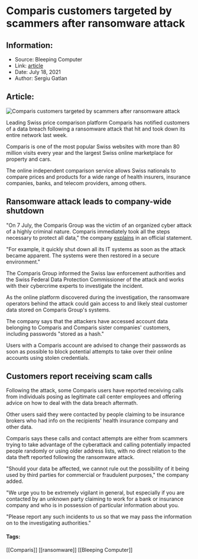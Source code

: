 # Comparis customers targeted by scammers after ransomware attack
### 

## Information:
+ Source: Bleeping Computer
+ Link: [article](https://www.bleepingcomputer.com/news/security/comparis-customers-targeted-by-scammers-after-ransomware-attack/)
+ Date: July 18, 2021
+ Author: Sergiu Gatlan


## Article:
![Comparis customers targeted by scammers after ransomware attack](https://www.bleepstatic.com/content/hl-images/2021/02/03/data-breach-header.jpg)


Leading Swiss price comparison platform Comparis has notified customers of a data breach following a ransomware attack that hit and took down its entire network last week.


Comparis is one of the most popular Swiss websites with more than 80 million visits every year and the largest Swiss online marketplace for property and cars.


The online independent comparison service allows Swiss nationals to compare prices and products for a wide range of health insurers, insurance companies, banks, and telecom providers, among others.


Ransomware attack leads to company-wide shutdown
------------------------------------------------


"On 7 July, the Comparis Group was the victim of an organized cyber attack of a highly criminal nature. Comparis immediately took all the steps necessary to protect all data," the company [explains](https://en.comparis.ch/comparis/info/ransomware-faq) in an official statement.


"For example, it quickly shut down all its IT systems as soon as the attack became apparent. The systems were then restored in a secure environment."


The Comparis Group informed the Swiss law enforcement authorities and the Swiss Federal Data Protection Commissioner of the attack and works with their cybercrime experts to investigate the incident.


As the online platform discovered during the investigation, the ransomware operators behind the attack could gain access to and likely steal customer data stored on Comparis Group's systems.


The company says that the attackers have accessed account data belonging to Comparis and Comparis sister companies' customers, including passwords "stored as a hash."


Users with a Comparis account are advised to change their passwords as soon as possible to block potential attempts to take over their online accounts using stolen credentials.


Customers report receiving scam calls
-------------------------------------


Following the attack, some Comparis users have reported receiving calls from individuals posing as legitimate call center employees and offering advice on how to deal with the data breach aftermath.


Other users said they were contacted by people claiming to be insurance brokers who had info on the recipients' health insurance company and other data.


Comparis says these calls and contact attempts are either from scammers trying to take advantage of the cyberattack and calling potentially impacted people randomly or using older address lists, with no direct relation to the data theft reported following the ransomware attack.


"Should your data be affected, we cannot rule out the possibility of it being used by third parties for commercial or fraudulent purposes," the company added.


"We urge you to be extremely vigilant in general, but especially if you are contacted by an unknown party claiming to work for a bank or insurance company and who is in possession of particular information about you.


"Please report any such incidents to us so that we may pass the information on to the investigating authorities."




#### Tags:
[[Comparis]] [[ransomware]] [[Bleeping Computer]]

